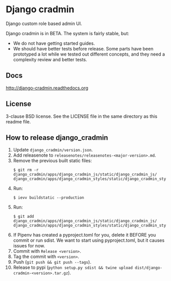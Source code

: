 # Django cradmin

Django custom role based admin UI.

Django cradmin is in BETA. The system is fairly stable, but:

- We do not have getting started guides.
- We should have better tests before release. Some parts have been prototyped
  a lot while we tested out different concepts, and they need a complexity
  review and better tests.


## Docs
http://django-cradmin.readthedocs.org


## License
3-clause BSD license. See the LICENSE file in the same directory as this readme file.


## How to release django_cradmin
1. Update ``django_cradmin/version.json``.
2. Add releasenote to `releasenotes/releasenotes-<major-version>.md`.
3. Remove the previous built static files:
   ```
   $ git rm -r django_cradmin/apps/django_cradmin_js/static/django_cradmin_js/ django_cradmin/apps/django_cradmin_styles/static/django_cradmin_styles/
   ```
4. Run:
   ```
   $ ievv buildstatic --production
   ```
5. Run:
   ```
   $ git add django_cradmin/apps/django_cradmin_js/static/django_cradmin_js/ django_cradmin/apps/django_cradmin_styles/static/django_cradmin_styles/
   ```
6. If Pipenv has created a pyproject.toml for you, delete it BEFORE you commit or run sdist. We want to start using pyproject.toml,
   but it causes issues for now.
7. Commit with ``Release <version>``.
8. Tag the commit with ``<version>``.
9. Push (``git push && git push --tags``).
10. Release to pypi (``python setup.py sdist && twine upload dist/django-cradmin-<version>.tar.gz``).
